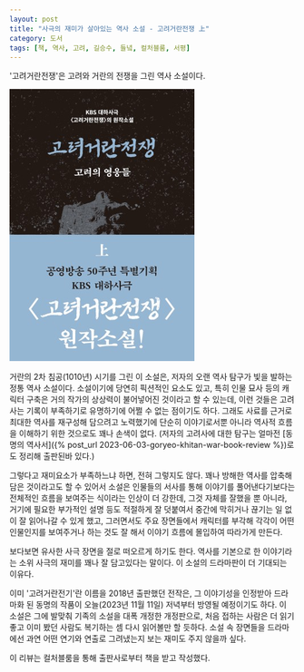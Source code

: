 ```yaml
---
layout: post
title: "사극의 재미가 살아있는 역사 소설 - 고려거란전쟁 上"
category: 도서
tags: [책, 역사, 고려, 길승수, 들녘, 컬처블룸, 서평]
---
```


'고려거란전쟁'은
고려와 거란의 전쟁을 그린 역사 소설이다.

![표지](/images/goryeo-khitan-war-1-book-h480.jpg)

거란의 2차 침공(1010년) 시기를 그린 이 소설은,
저자의 오랜 역사 탐구가 빛을 발하는 정통 역사 소설이다.
소설이기에 당연히 픽션적인 요소도 있고,
특히 인물 묘사 등의 캐릭터 구축은 거의 작가의 상상력이 불어넣어진 것이라고 할 수 있는데,
이런 것들은 고려사는 기록이 부족하기로 유명하기에 어쩔 수 없는 점이기도 하다.
그래도 사료를 근거로 최대한 역사를 재구성해 담으려고 노력했기에
단순히 이야기로서뿐 아니라 역사적 흐름을 이해하기 위한 것으로도 꽤나 손색이 없다.
(저자의 고려사에 대한 탐구는 얼마전 [동명의 역사서]({% post_url 2023-06-03-goryeo-khitan-war-book-review %})로도 정리해 출판된바 있다.)

그렇다고 재미요소가 부족하느냐 하면, 전혀 그렇지도 않다.
꽤나 방해한 역사를 압축해 담은 것이라고도 할 수 있어서
소설은 인물들의 서사를 통해 이야기를 풀어낸다기보다는
전체적인 흐름을 보여주는 식이라는 인상이 더 강한데,
그것 자체를 잘했을 뿐 아니라,
거기에 필요한 부가적인 설명 등도 적절하게 잘 덧붙여서
중간에 막히거나 끊기는 일 없이 잘 읽어나갈 수 있게 했고,
그러면서도 주요 장면들에서 캐릭터를 부각해
각각이 어떤 인물인지를 보여주거나 하는 것도 잘 해서
이야기 흐름에 몰입하여 따라가게 만든다.

보다보면 유사한 사극 장면을 절로 떠오르게 하기도 한다.
역사를 기본으로 한 이야기라는 소위 사극의 재미를 꽤나 잘 담고있다는 말이다.
이 소설의 드라마판이 더 기대되는 이유다.

이미 '고려거란전기'란 이름을 2018년 출판했던 전작은,
그 이야기성을 인정받아 드라마화 된 동명의 작품이
오늘(2023년 11월 11일) 저녁부터 방영될 예정이기도 하다.
이 소설은 그에 발맞춰 기족의 소설을 대폭 개정한 개정판으로,
처음 접하는 사람은 더 읽기 좋고
이미 봤던 사람도 복기하는 셈 다시 읽어볼만 할 듯하다.
소설 속 장면들을 드라마에선 과연 어떤 연기와 연출로 그려냈는지 보는 재미도 주지 않을까 싶다.



<div class="im im-info">
이 리뷰는 컬처블룸을 통해 출판사로부터 책을 받고 작성했다.
</div>
